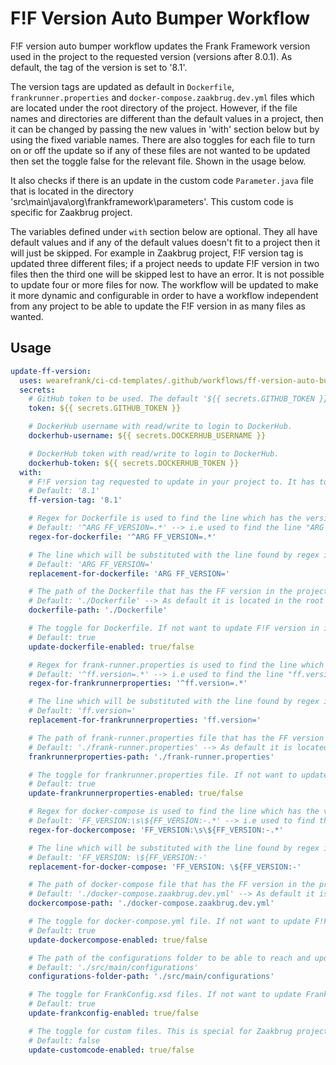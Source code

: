 # F!F Version Auto Bumper Workflow
F!F version auto bumper workflow updates the Frank Framework version used in the project to the requested version (versions after 8.0.1). As default, the tag of the version is set to '8.1'.

The version tags are updated as default in `Dockerfile`, `frankrunner.properties` and `docker-compose.zaakbrug.dev.yml` files which are located under the root directory of the project. However, if the file names and directories are different than the default values in a project, then it can be changed by passing the new values in 'with' section below but by using the fixed variable names. There are also toggles for each file to turn on or off the update so if any of these files are not wanted to be updated then set the toggle false for the relevant file. Shown in the usage below.

It also checks if there is an update in the custom code `Parameter.java` file that is located in the directory 'src\main\java\org\frankframework\parameters'. This custom code is specific for Zaakbrug project.

The variables defined under `with` section below are optional. They all have default values and if any of the default values doesn't fit to a project then it will just be skipped. For example in Zaakbrug project, F!F version tag is updated three different files; if a project needs to update F!F version in two files then the third one will be skipped lest to have an error. It is not possible to update four or more files for now. The workflow will be updated to make it more dynamic and configurable in order to have a workflow independent from any project to be able to update the F!F version in as many files as wanted.

## Usage
``` yml
update-ff-version:
  uses: wearefrank/ci-cd-templates/.github/workflows/ff-version-auto-bumper.yml@main
  secrets:
    # GitHub token to be used. The default '${{ secrets.GITHUB_TOKEN }}' or '${{ secrets.GH_TOKEN }}' is enough.
    token: ${{ secrets.GITHUB_TOKEN }}

    # DockerHub username with read/write to login to DockerHub.
    dockerhub-username: ${{ secrets.DOCKERHUB_USERNAME }}

    # DockerHub token with read/write to login to DockerHub.
    dockerhub-token: ${{ secrets.DOCKERHUB_TOKEN }}
  with:
    # F!F version tag requested to update in your project to. It has to be after 8.0.1(including)
    # Default: '8.1'
    ff-version-tag: '8.1'

    # Regex for Dockerfile is used to find the line which has the version of FF in Dockerfile.
    # Default: '^ARG FF_VERSION=.*' --> i.e used to find the line "ARG FF_VERSION=***********" in Dockerfile
    regex-for-dockerfile: '^ARG FF_VERSION=.*'

    # The line which will be substituted with the line found by regex in Dockerfile. This line includes only the variable name, the version tag will be added next to this variable later on depending on the requested FF version.
    # Default: 'ARG FF_VERSION='
    replacement-for-dockerfile: 'ARG FF_VERSION='

    # The path of the Dockerfile that has the FF version in the project repo.
    # Default: './Dockerfile' --> As default it is located in the root of the project.
    dockerfile-path: './Dockerfile'

    # The toggle for Dockerfile. If not want to update F!F version in it then set false.
    # Default: true
    update-dockerfile-enabled: true/false

    # Regex for frank-runner.properties is used to find the line which has the version of FF in frank-runner.properties file.
    # Default: '^ff.version=.*' --> i.e used to find the line "ff.version=***********" in frank-runner.properties file
    regex-for-frankrunnerproperties: '^ff.version=.*'

    # The line which will be substituted with the line found by regex in frank-runner.properties file. This line includes only the variable name, the version tag will be added next to this variable later on depending on the requested FF version.
    # Default: 'ff.version='
    replacement-for-frankrunnerproperties: 'ff.version='

    # The path of frank-runner.properties file that has the FF version in the project repo.
    # Default: './frank-runner.properties' --> As default it is located in the root of the project.
    frankrunnerproperties-path: './frank-runner.properties'

    # The toggle for frankrunner.properties file. If not want to update F!F version in it then set false.
    # Default: true
    update-frankrunnerproperties-enabled: true/false

    # Regex for docker-compose is used to find the line which has the version of FF in docker-compose.yml file.
    # Default: 'FF_VERSION:\s\${FF_VERSION:-.*' --> i.e used to find the line "FF_VERSION: ${FF_VERSION:-***********}" in docker-compose file
    regex-for-dockercompose: 'FF_VERSION:\s\${FF_VERSION:-.*'

    # The line which will be substituted with the line found by regex in docker-compose.yml file. This line includes only the variable name, the version tag will be added next to this variable later on depending on the requested FF version.
    # Default: 'FF_VERSION: \${FF_VERSION:-'
    replacement-for-docker-compose: 'FF_VERSION: \${FF_VERSION:-'

    # The path of docker-compose file that has the FF version in the project repo.
    # Default: './docker-compose.zaakbrug.dev.yml' --> As default it is located in the root of the project.
    dockercompose-path: './docker-compose.zaakbrug.dev.yml'

    # The toggle for docker-compose.yml file. If not want to update F!F version in it then set false.
    # Default: true
    update-dockercompose-enabled: true/false

    # The path of the configurations folder to be able to reach and update all the FrankConfig.xsd files besides it, within it and in its subfolders
    # Default: './src/main/configurations'
    configurations-folder-path: './src/main/configurations'

    # The toggle for FrankConfig.xsd files. If not want to update FrankConfig files in the project then set false.
    # Default: true
    update-frankconfig-enabled: true/false

    # The toggle for custom files. This is special for Zaakbrug project to update the Parameter.java-orig file. If not want to update this file then set false.
    # Default: false
    update-customcode-enabled: true/false
```



